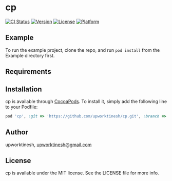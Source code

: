 # cp

[![CI Status](https://img.shields.io/travis/upworktinesh/cp.svg?style=flat)](https://travis-ci.org/upworktinesh/cp)
[![Version](https://img.shields.io/cocoapods/v/cp.svg?style=flat)](https://cocoapods.org/pods/cp)
[![License](https://img.shields.io/cocoapods/l/cp.svg?style=flat)](https://cocoapods.org/pods/cp)
[![Platform](https://img.shields.io/cocoapods/p/cp.svg?style=flat)](https://cocoapods.org/pods/cp)

## Example

To run the example project, clone the repo, and run `pod install` from the Example directory first.

## Requirements

## Installation

cp is available through [CocoaPods](https://cocoapods.org). To install
it, simply add the following line to your Podfile:

```ruby
pod 'cp', :git => 'https://github.com/upworktinesh/cp.git', :branch => '0.1.3'
```

## Author

upworktinesh, upworktinesh@gmail.com

## License

cp is available under the MIT license. See the LICENSE file for more info.
